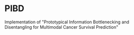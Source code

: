# PIBD
Implementation of "Prototypical Information Bottlenecking and Disentangling for Multimodal Cancer Survival Prediction"

